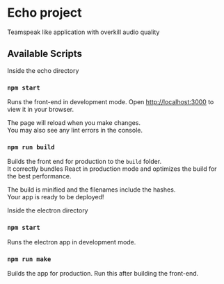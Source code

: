 # Echo project

Teamspeak like application with overkill audio quality

## Available Scripts

Inside the echo directory

### `npm start`

Runs the front-end in development mode.
Open [http://localhost:3000](http://localhost:3000) to view it in your browser.

The page will reload when you make changes.\
You may also see any lint errors in the console.

### `npm run build`

Builds the front end for production to the `build` folder.\
It correctly bundles React in production mode and optimizes the build for the best performance.

The build is minified and the filenames include the hashes.\
Your app is ready to be deployed!

Inside the electron directory

### `npm start`
Runs the electron app in development mode.

### `npm run make`
Builds the app for production. Run this after building the front-end.
